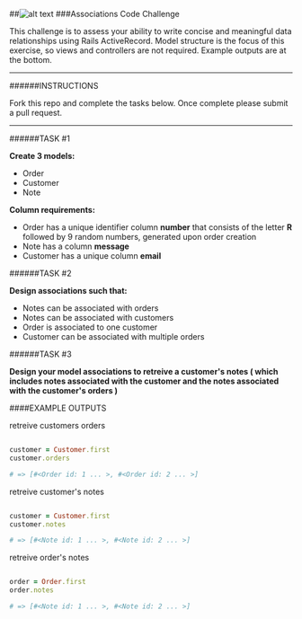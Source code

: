 ##![alt text](http://dzdsb51gxq7uo.cloudfront.net/assets/sellect_logo-5e41bd3b32888b0702c4ae82285d3ad1.png)
###Associations Code Challenge


This challenge is to assess your ability to write concise and meaningful data relationships using Rails ActiveRecord. Model structure is the focus of this exercise, so views and controllers are not required. Example outputs are at the bottom.

___

######INSTRUCTIONS

Fork this repo and complete the tasks below. Once complete please submit a pull request.

___

######TASK #1

**Create 3 models:**

- Order
- Customer
- Note

**Column requirements:**

- Order has a unique identifier column **number** that consists of the letter **R** followed by 9 random numbers, generated upon order creation
- Note has a column **message**
- Customer has a unique column **email**

######TASK #2

**Design associations such that:**

- Notes can be associated with orders
- Notes can be associated with customers
- Order is associated to one customer
- Customer can be associated with multiple orders

######TASK #3

**Design your model associations to retreive a customer's notes ( which includes notes associated with the customer and the notes associated with the customer's orders )**


####EXAMPLE OUTPUTS

retreive customers orders

```ruby

customer = Customer.first
customer.orders

# => [#<Order id: 1 ... >, #<Order id: 2 ... >]

```

retreive customer's notes

```ruby

customer = Customer.first
customer.notes

# => [#<Note id: 1 ... >, #<Note id: 2 ... >]

```

retreive order's notes

```ruby

order = Order.first
order.notes

# => [#<Note id: 1 ... >, #<Note id: 2 ... >]

```
